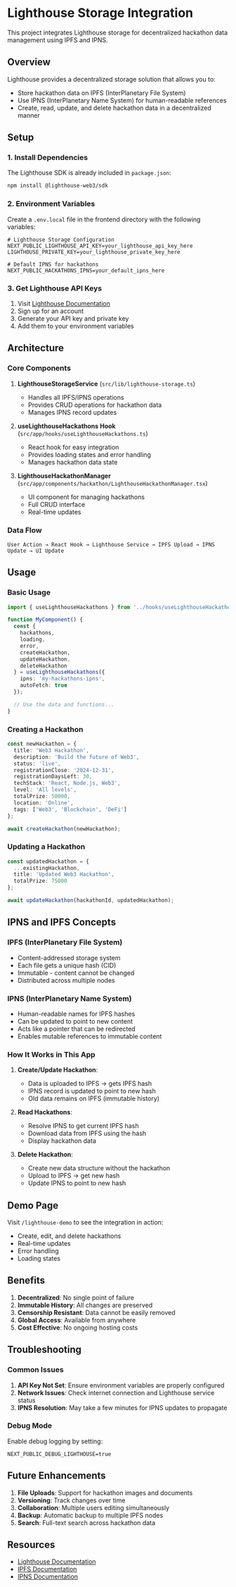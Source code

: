 # Lighthouse Storage Integration

This project integrates Lighthouse storage for decentralized hackathon data management using IPFS and IPNS.

## Overview

Lighthouse provides a decentralized storage solution that allows you to:
- Store hackathon data on IPFS (InterPlanetary File System)
- Use IPNS (InterPlanetary Name System) for human-readable references
- Create, read, update, and delete hackathon data in a decentralized manner

## Setup

### 1. Install Dependencies

The Lighthouse SDK is already included in `package.json`:
```bash
npm install @lighthouse-web3/sdk
```

### 2. Environment Variables

Create a `.env.local` file in the frontend directory with the following variables:

```env
# Lighthouse Storage Configuration
NEXT_PUBLIC_LIGHTHOUSE_API_KEY=your_lighthouse_api_key_here
LIGHTHOUSE_PRIVATE_KEY=your_lighthouse_private_key_here

# Default IPNS for hackathons
NEXT_PUBLIC_HACKATHONS_IPNS=your_default_ipns_here
```

### 3. Get Lighthouse API Keys

1. Visit [Lighthouse Documentation](https://docs.lighthouse.storage/lighthouse-1)
2. Sign up for an account
3. Generate your API key and private key
4. Add them to your environment variables

## Architecture

### Core Components

1. **LighthouseStorageService** (`src/lib/lighthouse-storage.ts`)
   - Handles all IPFS/IPNS operations
   - Provides CRUD operations for hackathon data
   - Manages IPNS record updates

2. **useLighthouseHackathons Hook** (`src/app/hooks/useLighthouseHackathons.ts`)
   - React hook for easy integration
   - Provides loading states and error handling
   - Manages hackathon data state

3. **LighthouseHackathonManager** (`src/app/components/hackathon/LighthouseHackathonManager.tsx`)
   - UI component for managing hackathons
   - Full CRUD interface
   - Real-time updates

### Data Flow

```
User Action → React Hook → Lighthouse Service → IPFS Upload → IPNS Update → UI Update
```

## Usage

### Basic Usage

```typescript
import { useLighthouseHackathons } from '../hooks/useLighthouseHackathons';

function MyComponent() {
  const {
    hackathons,
    loading,
    error,
    createHackathon,
    updateHackathon,
    deleteHackathon
  } = useLighthouseHackathons({
    ipns: 'my-hackathons-ipns',
    autoFetch: true
  });

  // Use the data and functions...
}
```

### Creating a Hackathon

```typescript
const newHackathon = {
  title: 'Web3 Hackathon',
  description: 'Build the future of Web3',
  status: 'live',
  registrationClose: '2024-12-31',
  registrationDaysLeft: 30,
  techStack: 'React, Node.js, Web3',
  level: 'All levels',
  totalPrize: 50000,
  location: 'Online',
  tags: ['Web3', 'Blockchain', 'DeFi']
};

await createHackathon(newHackathon);
```

### Updating a Hackathon

```typescript
const updatedHackathon = {
  ...existingHackathon,
  title: 'Updated Web3 Hackathon',
  totalPrize: 75000
};

await updateHackathon(hackathonId, updatedHackathon);
```

## IPNS and IPFS Concepts

### IPFS (InterPlanetary File System)
- Content-addressed storage system
- Each file gets a unique hash (CID)
- Immutable - content cannot be changed
- Distributed across multiple nodes

### IPNS (InterPlanetary Name System)
- Human-readable names for IPFS hashes
- Can be updated to point to new content
- Acts like a pointer that can be redirected
- Enables mutable references to immutable content

### How It Works in This App

1. **Create/Update Hackathon**: 
   - Data is uploaded to IPFS → gets IPFS hash
   - IPNS record is updated to point to new hash
   - Old data remains on IPFS (immutable history)

2. **Read Hackathons**:
   - Resolve IPNS to get current IPFS hash
   - Download data from IPFS using the hash
   - Display hackathon data

3. **Delete Hackathon**:
   - Create new data structure without the hackathon
   - Upload to IPFS → get new hash
   - Update IPNS to point to new hash

## Demo Page

Visit `/lighthouse-demo` to see the integration in action:
- Create, edit, and delete hackathons
- Real-time updates
- Error handling
- Loading states

## Benefits

1. **Decentralized**: No single point of failure
2. **Immutable History**: All changes are preserved
3. **Censorship Resistant**: Data cannot be easily removed
4. **Global Access**: Available from anywhere
5. **Cost Effective**: No ongoing hosting costs

## Troubleshooting

### Common Issues

1. **API Key Not Set**: Ensure environment variables are properly configured
2. **Network Issues**: Check internet connection and Lighthouse service status
3. **IPNS Resolution**: May take a few minutes for IPNS updates to propagate

### Debug Mode

Enable debug logging by setting:
```env
NEXT_PUBLIC_DEBUG_LIGHTHOUSE=true
```

## Future Enhancements

1. **File Uploads**: Support for hackathon images and documents
2. **Versioning**: Track changes over time
3. **Collaboration**: Multiple users editing simultaneously
4. **Backup**: Automatic backup to multiple IPFS nodes
5. **Search**: Full-text search across hackathon data

## Resources

- [Lighthouse Documentation](https://docs.lighthouse.storage/lighthouse-1)
- [IPFS Documentation](https://docs.ipfs.io/)
- [IPNS Documentation](https://docs.ipfs.io/concepts/ipns/)
